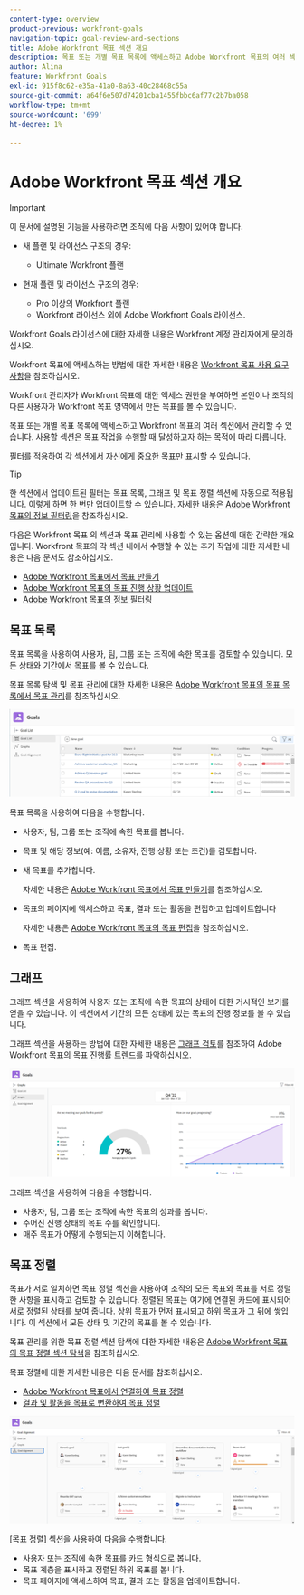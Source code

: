 ```yaml
---
content-type: overview
product-previous: workfront-goals
navigation-topic: goal-review-and-sections
title: Adobe Workfront 목표 섹션 개요
description: 목표 또는 개별 목표 목록에 액세스하고 Adobe Workfront 목표의 여러 섹션에서 관리할 수 있습니다. 사용할 섹션은 목표를 사용하여 작업할 때 달성하고자 하는 목적에 따라 다릅니다.
author: Alina
feature: Workfront Goals
exl-id: 915f8c62-e35a-41a0-8a63-40c28468c55a
source-git-commit: a64f6e507d74201cba1455fbbc6af77c2b7ba058
workflow-type: tm+mt
source-wordcount: '699'
ht-degree: 1%

---
```


# Adobe Workfront 목표 섹션 개요

<!--Audited for P&P only: 4/2025-->

>[!IMPORTANT]
>
>이 문서에 설명된 기능을 사용하려면 조직에 다음 사항이 있어야 합니다.
>
>* 새 플랜 및 라이선스 구조의 경우:
>
>   * Ultimate Workfront 플랜
>    
>* 현재 플랜 및 라이선스 구조의 경우:
>
>   * Pro 이상의 Workfront 플랜
>   * Workfront 라이선스 외에 Adobe Workfront Goals 라이선스.
>
>Workfront Goals 라이선스에 대한 자세한 내용은 Workfront 계정 관리자에게 문의하십시오.
> 
>Workfront 목표에 액세스하는 방법에 대한 자세한 내용은 [Workfront 목표 사용 요구 사항](/help/quicksilver/workfront-goals/goal-management/access-needed-for-wf-goals.md)을 참조하십시오.

Workfront 관리자가 Workfront 목표에 대한 액세스 권한을 부여하면 본인이나 조직의 다른 사용자가 Workfront 목표 영역에서 만든 목표를 볼 수 있습니다.

목표 또는 개별 목표 목록에 액세스하고 Workfront 목표의 여러 섹션에서 관리할 수 있습니다. 사용할 섹션은 목표 작업을 수행할 때 달성하고자 하는 목적에 따라 다릅니다.

필터를 적용하여 각 섹션에서 자신에게 중요한 목표만 표시할 수 있습니다.

>[!TIP]
>
>한 섹션에서 업데이트된 필터는 목표 목록, 그래프 및 목표 정렬 섹션에 자동으로 적용됩니다. 이렇게 하면 한 번만 업데이트할 수 있습니다. 자세한 내용은 [Adobe Workfront 목표의 정보 필터링](../../workfront-goals/goal-management/filter-information-wf-goals.md)을 참조하십시오.

다음은 Workfront 목표 의 섹션과 목표 관리에 사용할 수 있는 옵션에 대한 간략한 개요입니다. Workfront 목표의 각 섹션 내에서 수행할 수 있는 추가 작업에 대한 자세한 내용은 다음 문서도 참조하십시오.

* [Adobe Workfront 목표에서 목표 만들기](../../workfront-goals/goal-management/create-goals.md)
* [Adobe Workfront 목표의 목표 진행 상황 업데이트](../../workfront-goals/goal-review-and-workfront-goals-sections/check-in-goals.md)
* [Adobe Workfront 목표의 정보 필터링](../../workfront-goals/goal-management/filter-information-wf-goals.md)


## 목표 목록

목표 목록을 사용하여 사용자, 팀, 그룹 또는 조직에 속한 목표를 검토할 수 있습니다. 모든 상태와 기간에서 목표를 볼 수 있습니다.

목표 목록 탐색 및 목표 관리에 대한 자세한 내용은 [Adobe Workfront 목표의 목표 목록에서 목표 관리](../../workfront-goals/goal-review-and-workfront-goals-sections/manage-goals-in-goal-list.md)를 참조하십시오.

![목표 목록](assets/goal-list-unshimmed.png)

목표 목록을 사용하여 다음을 수행합니다.

* 사용자, 팀, 그룹 또는 조직에 속한 목표를 봅니다.
* 목표 및 해당 정보(예: 이름, 소유자, 진행 상황 또는 조건)를 검토합니다.
* 새 목표를 추가합니다.

  자세한 내용은 [Adobe Workfront 목표에서 목표 만들기](../../workfront-goals/goal-management/create-goals.md)를 참조하십시오.

* 목표의 페이지에 액세스하고 목표, 결과 또는 활동을 편집하고 업데이트합니다

  자세한 내용은 [Adobe Workfront 목표의 목표 편집](../../workfront-goals/goal-management/edit-goals.md)을 참조하십시오.

* 목표 편집.

## 그래프

그래프 섹션을 사용하여 사용자 또는 조직에 속한 목표의 상태에 대한 거시적인 보기를 얻을 수 있습니다. 이 섹션에서 기간의 모든 상태에 있는 목표의 진행 정보를 볼 수 있습니다.

그래프 섹션을 사용하는 방법에 대한 자세한 내용은 [그래프 검토](../../workfront-goals/goal-review-and-workfront-goals-sections/review-goal-graphs.md)를 참조하여 Adobe Workfront 목표의 목표 진행률 트렌드를 파악하십시오.

![그래프 섹션](assets/graphs-section-unshimmed.png)

그래프 섹션을 사용하여 다음을 수행합니다.

* 사용자, 팀, 그룹 또는 조직에 속한 목표의 성과를 봅니다.
* 주어진 진행 상태의 목표 수를 확인합니다.
* 매주 목표가 어떻게 수행되는지 이해합니다.

## 목표 정렬

목표가 서로 일치하면 목표 정렬 섹션을 사용하여 조직의 모든 목표와 목표를 서로 정렬한 사항을 표시하고 검토할 수 있습니다. 정렬된 목표는 여기에 연결된 카드에 표시되어 서로 정렬된 상태를 보여 줍니다. 상위 목표가 먼저 표시되고 하위 목표가 그 뒤에 쌓입니다. 이 섹션에서 모든 상태 및 기간의 목표를 볼 수 있습니다.

목표 관리를 위한 목표 정렬 섹션 탐색에 대한 자세한 내용은 [Adobe Workfront 목표의 목표 정렬 섹션 탐색](../../workfront-goals/goal-alignment/navigate-goal-alignment-chart.md)을 참조하십시오.

목표 정렬에 대한 자세한 내용은 다음 문서를 참조하십시오.

* [Adobe Workfront 목표에서 연결하여 목표 정렬](../../workfront-goals/goal-alignment/align-goals-by-connecting-them.md)
* [결과 및 활동을 목표로 변환하여 목표 정렬](../../workfront-goals/goal-alignment/align-goals-by-converting-results-activities.md)

![목표 정렬 섹션](assets/goal-alignment-section-unshimmed.png)

[목표 정렬] 섹션을 사용하여 다음을 수행합니다.

* 사용자 또는 조직에 속한 목표를 카드 형식으로 봅니다.
* 목표 계층을 표시하고 정렬된 하위 목표를 봅니다.
* 목표 페이지에 액세스하여 목표, 결과 또는 활동을 업데이트합니다.

<!--
## Pulse

<span class="preview"> The Pulse section has been removed from the Preview environment and will be removed from Workfront Goals with the 23.1 release. Use the Goal List area to review goals that you or your teams are responsible for.</span> 

You can use the Pulse section to review and request updates to goals that might influence the progress of your goals. These could be your own goals, or goals that belong to your teams, groups, or your organization. You can view goals in any status and from any time period in this section.

>[!TIP]
>
>Only goals that have been checked in on at least once display in the Pulse section.

For information about reviewing goals using the Pulse section, see [Review goals in the Adobe Workfront Goals Pulse section](../../workfront-goals/goal-review-and-workfront-goals-sections/review-goals-in-pulse.md).

![Pulse section](assets/pulse-section-350x141.png)

Use the Pulse section to do the following:

* View goals that belong to your teams, groups, or organization. 
* Review goal progress and updates, including aligned goals, their results, and activities. 
* Make or ask for updates to a goal by adding a comment. 
* Access the Goal Details panel and edit and update the goal, its results, or activities.
* Add new goals. 
* Check in on goals.

  >[!TIP]
  >
  >Clicking Check in opens the Check-in section in the left panel.

## Check-in

<span class="preview"> The Check-in section has been removed from the Preview environment and will be removed from Workfront Goals with the 23.1 release. Use the Goal List area to review goals that you or your teams are responsible for.</span>

You must have access to Edit Goals in your access level before you can access the Check- in section. For information about granting access to Goals, see  [Grant access to Adobe Workfront Goals](../../administration-and-setup/add-users/configure-and-grant-access/grant-access-goals.md).

You can use the Check-in section to update active goals and any results and activities that you are the owner of. You can primarily view only goals in an Active status in this section. Children goals aligned to active parents also display in the Check-in section, regardless of their status.

>[!IMPORTANT]
>
>* A goal displays in the Check-in section only if it is assigned to you or if it has a result or activity that is assigned to you. 
>* If a goal assigned to you is the child goal of a parent that is not assigned to you and your goal (the child goal) is closed, inactive, or a draft, the parent goal does not display in your Check-in section. 
>

For information about managing goals in the Goal List, see [Manage goals in the Goal List of Adobe Workfront Goals](../../workfront-goals/goal-review-and-workfront-goals-sections/manage-goals-in-goal-list.md).

![Check in section](assets/check-in-section-350x143.png)

Use the Check-in section to do the following:

* Review goal progress and updates, including aligned goals, their results, and activities. 
* Update the progress on the results and activities that are assigned to you. For information about updating goals by checking in on them, see [Update goal progress in Adobe Workfront Goals](../../workfront-goals/goal-review-and-workfront-goals-sections/check-in-goals.md).

  >[!IMPORTANT]
  >
  >You can check in only on the results and activities assigned to you in the Check-in section, and not those that are assigned to other entities.

* Add a comment to a goal, then click Post to make or ask for updates to a goal. 
* Access the Goal Details panel and edit and update the goal, its results, or activities.
* Add new goals.
-->
